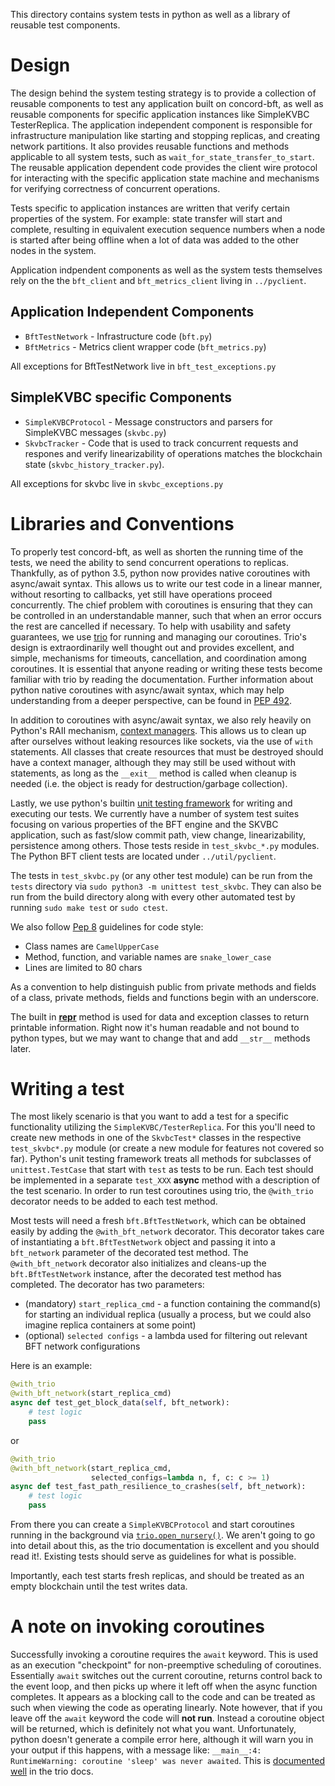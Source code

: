 This directory contains system tests in python as well as a library of reusable
test components.

# Design

The design behind the system testing strategy is to provide a collection of
reusable components to test any application built on concord-bft, as well as
reusable components for specific application instances like SimpleKVBC
TesterReplica. The application independent component is responsible for
infrastructure manipulation like starting and stopping replicas, and creating
network partitions. It also provides reusable functions and methods applicable
to all system tests, such as `wait_for_state_transfer_to_start`. The reusable
application dependent code provides the client wire protocol for interacting
with the specific application state machine and mechanisms for verifying
correctness of concurrent operations.

Tests specific to application instances are written that verify certain
properties of the system. For example: state transfer will start and complete,
resulting in equivalent execution sequence numbers when a node is started after
being offline when a lot of data was added to the other nodes in the system.

Application indpendent components as well as the system tests themselves rely on
the the `bft_client` and `bft_metrics_client` living in `../pyclient`.

## Application Independent Components

 * `BftTestNetwork` - Infrastructure code (`bft.py`)
 * `BftMetrics` - Metrics client wrapper code (`bft_metrics.py`)

 All exceptions for BftTestNetwork live in `bft_test_exceptions.py`

## SimpleKVBC specific Components

 * `SimpleKVBCProtocol` - Message constructors and parsers for SimpleKVBC
   messages (`skvbc.py`)
 * `SkvbcTracker` - Code that is used to track concurrent requests and respones
   and verify linearizability of operations matches the blockchain state
   (`skvbc_history_tracker.py`).

All exceptions for skvbc live in `skvbc_exceptions.py`


# Libraries and Conventions

To properly test concord-bft, as well as shorten the running time of the tests,
we need the ability to send concurrent operations to replicas. Thankfully, as of
python 3.5, python now provides native coroutines with async/await syntax. This
allows us to write our test code in a linear manner, without resorting to
callbacks, yet still have operations proceed concurrently. The chief problem
with coroutines is ensuring that they can be controlled in an understandable
manner, such that when an error occurs the rest are cancelled if necessary. To
help with usability and safety guarantees, we use
[trio](https://trio.readthedocs.io/en/latest/) for running and managing our
coroutines. Trio's design is extraordinarily well thought out and provides
excellent, and simple, mechanisms for timeouts, cancellation, and coordination
among coroutines. It is essential that anyone reading or writing these tests
become familiar with trio by reading the documentation. Further information
about python native coroutines with async/await syntax, which may help
understanding from a deeper perspective, can be found in [PEP
492](https://www.python.org/dev/peps/pep-0492/).

In addition to coroutines with async/await syntax, we also rely heavily on
Python's RAII mechanism, [context
managers](https://docs.python.org/3/reference/datamodel.html#context-managers).
This allows us to clean up after ourselves without leaking resources like
sockets, via the use of `with` statements. All classes that create resources
that must be destroyed should have a context manager, although they may still be
used without with statements, as long as the `__exit__` method is called when
cleanup is needed (i.e. the object is ready for destruction/garbage collection).

Lastly, we use python's builtin [unit testing
framework](https://docs.python.org/3/library/unittest.html) for writing and
executing our tests. We currently have a number of system test suites focusing
on various properties of the BFT engine and the SKVBC application, such as 
fast/slow commit path, view change, linearizability, persistence among others.
Those tests reside in `test_skvbc_*.py` modules. 
The Python BFT client tests are located under `../util/pyclient`.

The tests in `test_skvbc.py` (or any other test module) can be run from the `tests` directory via 
`sudo python3 -m unittest test_skvbc`. They can also be run from the build directory along with every
other automated test by running `sudo make test` or `sudo ctest`.

We also follow [Pep 8](https://www.python.org/dev/peps/pep-0008/) guidelines for code style:
 * Class names are `CamelUpperCase`
 * Method, function, and variable names are `snake_lower_case`
 * Lines are limited to 80 chars

As a convention to help distinguish public from private methods and fields of a
class, private methods, fields and functions begin with an underscore.

The built in
[__repr__](https://docs.python.org/3/reference/datamodel.html#object.__repr__)
method is used for data and exception classes to return printable information.
Right now it's human readable and not bound to python types, but we may want to
change that and add `__str__` methods later.

# Writing a test

The most likely scenario is that you want to add a test for a specific
functionality utilizing the `SimpleKVBC/TesterReplica`. For this you'll need
to create new methods in one of the `SkvbcTest*` classes in the
respective `test_skvbc*.py` module (or create a new module for features not covered so far).
Python's unit testing framework treats all methods for subclasses of
`unittest.TestCase` that start with `test` as tests to be run. Each test should
be implemented in a separate `test_XXX` **async** method with a description of the test scenario. 
In order to run test coroutines using trio, the `@with_trio` decorator needs to be added to each test method.

Most tests will need a fresh `bft.BftTestNetwork`, which can be obtained easily by adding
the `@with_bft_network` decorator. This decorator takes care of instantiating a `bft.BftTestNetwork` 
object and passing it into a `bft_network` parameter of the decorated test method.
The `@with_bft_network` decorator also initializes and cleans-up the `bft.BftTestNetwork` instance,
after the decorated test method has completed.
The decorator has two parameters:
* (mandatory) `start_replica_cmd` - a function containing the command(s) for starting an individual replica 
(usually a process, but we could also imagine replica containers at some point)
* (optional) `selected configs` - a lambda used for filtering out relevant BFT network configurations

Here is an example:

```python
@with_trio
@with_bft_network(start_replica_cmd)
async def test_get_block_data(self, bft_network):
    # test logic
    pass     
``` 

or 

```python
@with_trio
@with_bft_network(start_replica_cmd,
                  selected_configs=lambda n, f, c: c >= 1)
async def test_fast_path_resilience_to_crashes(self, bft_network):
    # test logic
    pass
``` 


From there you can create a `SimpleKVBCProtocol` and start coroutines running in the
background via
[`trio.open_nursery()`](https://trio.readthedocs.io/en/latest/reference-core.html#nurseries-and-spawning).
We aren't going to go into detail about this, as the trio documentation is
excellent and you should read it!. Existing tests should serve as guidelines for
what is possible.

Importantly, each test starts fresh replicas, and should be treated as an empty
blockchain until the test writes data.

# A note on invoking coroutines

Successfully invoking a coroutine requires the `await` keyword. This is used as an execution 
"checkpoint" for non-preemptive scheduling of coroutines. Essentially `await` switches out the current
coroutine, returns control back to the event loop, and then picks up where it
left off when the async function completes. It appears as a blocking call to the
code and can be treated as such when viewing the code as operating linearly.
Note however, that if you leave off the `await` keyword the code will **not run**.
Instead a coroutine object will be returned, which is definitely not what you
want. Unfortunately, python doesn't generate a compile error here, although it
will warn you in your output if this happens, with a message like: `__main__:4:
RuntimeWarning: coroutine 'sleep' was never awaited`. This is [documented
well](https://trio.readthedocs.io/en/latest/tutorial.html#warning-don-t-forget-that-await)
in the trio docs.
